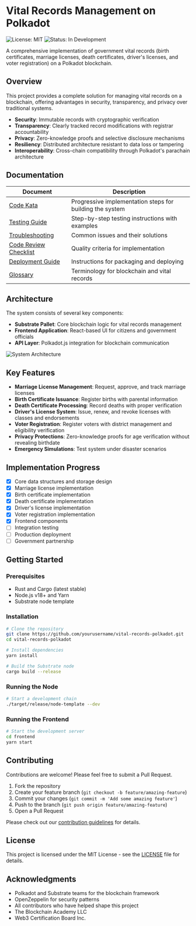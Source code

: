 # Vital Records Management on Polkadot

![License: MIT](https://img.shields.io/badge/License-MIT-blue.svg)
![Status: In Development](https://img.shields.io/badge/Status-In%20Development-yellow)

A comprehensive implementation of government vital records (birth certificates, marriage licenses, death certificates, driver's licenses, and voter registration) on a Polkadot blockchain.

## Overview

This project provides a complete solution for managing vital records on a blockchain, offering advantages in security, transparency, and privacy over traditional systems.

- **Security**: Immutable records with cryptographic verification
- **Transparency**: Clearly tracked record modifications with registrar accountability
- **Privacy**: Zero-knowledge proofs and selective disclosure mechanisms
- **Resiliency**: Distributed architecture resistant to data loss or tampering
- **Interoperability**: Cross-chain compatibility through Polkadot's parachain architecture

## Documentation

| Document | Description |
|----------|-------------|
| [Code Kata](./docs/code-kata.md) | Progressive implementation steps for building the system |
| [Testing Guide](./docs/guides/testing.md) | Step-by-step testing instructions with examples |
| [Troubleshooting](./docs/guides/troubleshooting.md) | Common issues and their solutions |
| [Code Review Checklist](./docs/guides/code-review.md) | Quality criteria for implementation |
| [Deployment Guide](./docs/guides/deployment.md) | Instructions for packaging and deploying |
| [Glossary](./docs/glossary.md) | Terminology for blockchain and vital records |

## Architecture

The system consists of several key components:

- **Substrate Pallet**: Core blockchain logic for vital records management
- **Frontend Application**: React-based UI for citizens and government officials
- **API Layer**: Polkadot.js integration for blockchain communication

![System Architecture](./docs/images/system-architecture.png)

## Key Features

- **Marriage License Management**: Request, approve, and track marriage licenses
- **Birth Certificate Issuance**: Register births with parental information
- **Death Certificate Processing**: Record deaths with proper verification
- **Driver's License System**: Issue, renew, and revoke licenses with classes and endorsements
- **Voter Registration**: Register voters with district management and eligibility verification
- **Privacy Protections**: Zero-knowledge proofs for age verification without revealing birthdate
- **Emergency Simulations**: Test system under disaster scenarios

## Implementation Progress

- [x] Core data structures and storage design
- [x] Marriage license implementation
- [x] Birth certificate implementation
- [x] Death certificate implementation
- [x] Driver's license implementation
- [x] Voter registration implementation
- [x] Frontend components
- [ ] Integration testing
- [ ] Production deployment
- [ ] Government partnership

## Getting Started

### Prerequisites

- Rust and Cargo (latest stable)
- Node.js v18+ and Yarn
- Substrate node template

### Installation

```bash
# Clone the repository
git clone https://github.com/yourusername/vital-records-polkadot.git
cd vital-records-polkadot

# Install dependencies
yarn install

# Build the Substrate node
cargo build --release
```

### Running the Node

```bash
# Start a development chain
./target/release/node-template --dev
```

### Running the Frontend

```bash
# Start the development server
cd frontend
yarn start
```

## Contributing

Contributions are welcome! Please feel free to submit a Pull Request.

1. Fork the repository
2. Create your feature branch (`git checkout -b feature/amazing-feature`)
3. Commit your changes (`git commit -m 'Add some amazing feature'`)
4. Push to the branch (`git push origin feature/amazing-feature`)
5. Open a Pull Request

Please check out our [contribution guidelines](./CONTRIBUTING.md) for details.

## License

This project is licensed under the MIT License - see the [LICENSE](LICENSE) file for details.

## Acknowledgments

- Polkadot and Substrate teams for the blockchain framework
- OpenZeppelin for security patterns
- All contributors who have helped shape this project
- The Blockchain Academy LLC 
- Web3 Certification Board Inc.

